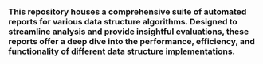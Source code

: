 ### This repository houses a comprehensive suite of automated reports for various data structure algorithms. Designed to streamline analysis and provide insightful evaluations, these reports offer a deep dive into the performance, efficiency, and functionality of different data structure implementations.
